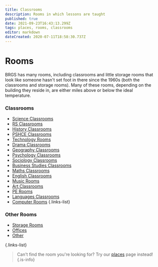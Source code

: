 ```yaml
---
title: Classrooms
description: Rooms in which lessons are taught
published: true
date: 2021-09-23T16:43:13.299Z
tags: places, rooms, classrooms
editor: markdown
dateCreated: 2020-07-11T18:58:30.737Z
---
```


# Rooms

BRGS has many rooms, including classrooms and little storage rooms that look like someone hasn't set foot in there since the 1960s (both the classrooms and storage rooms).
Many of these rooms, depending on the building they reside in, are either miles above or below the ideal temperature.

###  Classrooms
- [Science Classrooms](/groups/rooms/science)
- [RS Classrooms](/groups/rooms/rs)
- [History Classrooms](/groups/rooms/history)
- [PSHCE Classrooms](/groups/rooms/pshce)
- [Technology Rooms](/groups/rooms/technology)
- [Drama Classrooms](/groups/rooms/drama)
- [Geography Classrooms](/groups/rooms/geography)
- [Psychology Classrooms](/groups/rooms/psychology)
- [Sociology Classrooms](/groups/rooms/sociology)
- [Business Studies Classrooms](/groups/rooms/business-studies)
- [Maths Classrooms](/groups/rooms/maths)
- [English Classrooms](/groups/rooms/english)
- [Music Rooms](/groups/rooms/music)
- [Art Classrooms](/groups/rooms/art)
- [PE Rooms](/groups/rooms/pe)
- [Languages Classrooms](/groups/rooms/languages)
- [Computer Rooms](/groups/rooms/computing)
{.links-list}

### Other Rooms
- [Storage Rooms](/groups/rooms/storage-rooms)
- [Offices](/groups/rooms/offices)
- [Other](/groups/rooms/other)

{.links-list}

> Can't find the room you're looking for? Try our [places](/groups/places) page instead!
{.is-info}